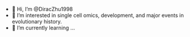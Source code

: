 - 👋 Hi, I’m @DiracZhu1998
- 👀 I’m interested in single cell omics, development, and major events in evolutionary history.
- 🌱 I’m currently learning ...

<!---
DiracZhu1998/DiracZhu1998 is a ✨ special ✨ repository because its `README.md` (this file) appears on your GitHub profile.
You can click the Preview link to take a look at your changes.
--->
